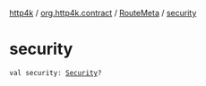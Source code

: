 [http4k](../../index.md) / [org.http4k.contract](../index.md) / [RouteMeta](index.md) / [security](./security.md)

# security

`val security: `[`Security`](../../org.http4k.contract.security/-security/index.md)`?`